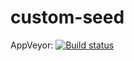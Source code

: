 # custom-seed

AppVeyor: [![Build status](https://ci.appveyor.com/api/projects/status/wdcxcajehqujb29a?svg=true)](https://ci.appveyor.com/project/rendmath/custom-seed)
